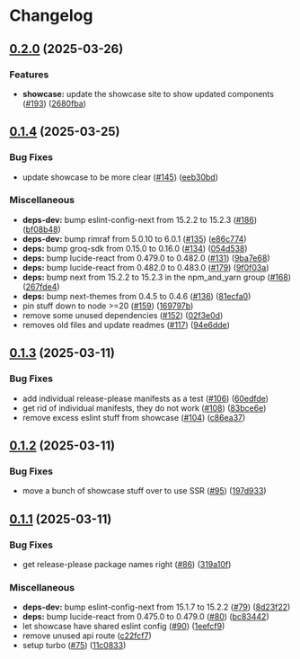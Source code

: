# Changelog

## [0.2.0](https://github.com/tambo-ai/tambo/compare/showcase-v0.1.4...showcase-v0.2.0) (2025-03-26)


### Features

* **showcase:** update the showcase site to show updated components ([#193](https://github.com/tambo-ai/tambo/issues/193)) ([2680fba](https://github.com/tambo-ai/tambo/commit/2680fbaf51f833e8742d44388b69c451226e529d))

## [0.1.4](https://github.com/tambo-ai/tambo/compare/showcase-v0.1.3...showcase-v0.1.4) (2025-03-25)


### Bug Fixes

* update showcase to be more clear ([#145](https://github.com/tambo-ai/tambo/issues/145)) ([eeb30bd](https://github.com/tambo-ai/tambo/commit/eeb30bd6c0b482f6a3cc6579206e96d840679b62))


### Miscellaneous

* **deps-dev:** bump eslint-config-next from 15.2.2 to 15.2.3 ([#186](https://github.com/tambo-ai/tambo/issues/186)) ([bf08b48](https://github.com/tambo-ai/tambo/commit/bf08b48f4c2d30b7c1d6430205f552389a885979))
* **deps-dev:** bump rimraf from 5.0.10 to 6.0.1 ([#135](https://github.com/tambo-ai/tambo/issues/135)) ([e86c774](https://github.com/tambo-ai/tambo/commit/e86c7742ddf854028b291754bac4e4eb95761b85))
* **deps:** bump groq-sdk from 0.15.0 to 0.16.0 ([#134](https://github.com/tambo-ai/tambo/issues/134)) ([054d538](https://github.com/tambo-ai/tambo/commit/054d538fff31849ad21f667778f62132f28e3d8d))
* **deps:** bump lucide-react from 0.479.0 to 0.482.0 ([#131](https://github.com/tambo-ai/tambo/issues/131)) ([9ba7e68](https://github.com/tambo-ai/tambo/commit/9ba7e681fdeb5c5c526bdd3e135945963225ba98))
* **deps:** bump lucide-react from 0.482.0 to 0.483.0 ([#179](https://github.com/tambo-ai/tambo/issues/179)) ([9f0f03a](https://github.com/tambo-ai/tambo/commit/9f0f03aa2183f63f65c260a6c9f9396ab8735e2e))
* **deps:** bump next from 15.2.2 to 15.2.3 in the npm_and_yarn group ([#168](https://github.com/tambo-ai/tambo/issues/168)) ([267fde4](https://github.com/tambo-ai/tambo/commit/267fde43315f6a07ecaece238d45557099b73dbd))
* **deps:** bump next-themes from 0.4.5 to 0.4.6 ([#136](https://github.com/tambo-ai/tambo/issues/136)) ([81ecfa0](https://github.com/tambo-ai/tambo/commit/81ecfa0e823a6fef1ef260e88bec2d078ea95542))
* pin stuff down to node &gt;=20 ([#159](https://github.com/tambo-ai/tambo/issues/159)) ([169797b](https://github.com/tambo-ai/tambo/commit/169797bc2800b1e42903d358f8023f391898b33f))
* remove some unused dependencies ([#152](https://github.com/tambo-ai/tambo/issues/152)) ([02f3e0d](https://github.com/tambo-ai/tambo/commit/02f3e0d0d7708ddcf72216a90167938ed1aab78a))
* removes old files and update readmes ([#117](https://github.com/tambo-ai/tambo/issues/117)) ([94e6dde](https://github.com/tambo-ai/tambo/commit/94e6dded0d8abd15b7f2b19c0837cf9baf2f279d))

## [0.1.3](https://github.com/tambo-ai/tambo/compare/showcase-v0.1.2...showcase-v0.1.3) (2025-03-11)


### Bug Fixes

* add individual release-please manifests as a test ([#106](https://github.com/tambo-ai/tambo/issues/106)) ([60edfde](https://github.com/tambo-ai/tambo/commit/60edfde4e039fba60003ea8fc6185cd4cb44141c))
* get rid of individual manifests, they do not work ([#108](https://github.com/tambo-ai/tambo/issues/108)) ([83bce6e](https://github.com/tambo-ai/tambo/commit/83bce6e4b66267375c018ee7ac82e40d6784141f))
* remove excess eslint stuff from showcase ([#104](https://github.com/tambo-ai/tambo/issues/104)) ([c86ea37](https://github.com/tambo-ai/tambo/commit/c86ea37ef9d76fdc06f0be3b9aa755d38cce186e))

## [0.1.2](https://github.com/tambo-ai/tambo/compare/showcase-v0.1.1...showcase-v0.1.2) (2025-03-11)


### Bug Fixes

* move a bunch of showcase stuff over to use SSR ([#95](https://github.com/tambo-ai/tambo/issues/95)) ([197d933](https://github.com/tambo-ai/tambo/commit/197d933a1a40545ba3b6e91d49962a01eeec3e37))

## [0.1.1](https://github.com/tambo-ai/tambo/compare/showcase-v0.1.0...showcase-v0.1.1) (2025-03-11)


### Bug Fixes

* get release-please package names right ([#86](https://github.com/tambo-ai/tambo/issues/86)) ([319a10f](https://github.com/tambo-ai/tambo/commit/319a10fa9296a1ce1f2de17646b0da00bea9db61))


### Miscellaneous

* **deps-dev:** bump eslint-config-next from 15.1.7 to 15.2.2 ([#79](https://github.com/tambo-ai/tambo/issues/79)) ([8d23f22](https://github.com/tambo-ai/tambo/commit/8d23f22df62ce2cc2ecb7eb7dc247e0fa3bf3b77))
* **deps:** bump lucide-react from 0.475.0 to 0.479.0 ([#80](https://github.com/tambo-ai/tambo/issues/80)) ([bc83442](https://github.com/tambo-ai/tambo/commit/bc83442d2c0c05a0c13ea0f0a1d4278dcd20baba))
* let showcase have shared eslint config ([#90](https://github.com/tambo-ai/tambo/issues/90)) ([1eefcf9](https://github.com/tambo-ai/tambo/commit/1eefcf98dbf073ce0d5404b63d59da9e1e4f7d50))
* remove unused api route ([c22fcf7](https://github.com/tambo-ai/tambo/commit/c22fcf7bd5c98a343a8e5de2535ec5a23621fdee))
* setup turbo ([#75](https://github.com/tambo-ai/tambo/issues/75)) ([11c0833](https://github.com/tambo-ai/tambo/commit/11c0833bf54f8bd0368da97855f18ca2832f7b47))
